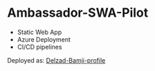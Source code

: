 # Ambassador-SWA-Pilot

- Static Web App
- Azure Deployment
- CI/CD pipelines

Deployed as:
[Delzad-Bamji-profile](https://purple-tree-0819dc30f.azurestaticapps.net/)
